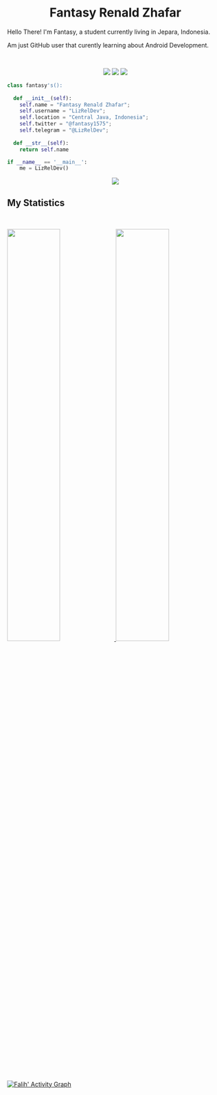 <h1 align="center">
  <b>Fantasy Renald Zhafar</b>
</h1>

Hello There! I'm Fantasy, a student currently living in Jepara, Indonesia.

Am just GitHub user that curently learning about Android Development.

<br>

<p>
<div align="center">
  <img src="https://img.shields.io/badge/-HTML-c58545?style=for-the-badge&logo=html5&logoColor=c58545&labelColor=282828">
  <img src="https://img.shields.io/badge/-CSS-d1a01f?style=for-the-badge&logo=css3&logoColor=d1a01f&labelColor=282828">
  <img src="https://img.shields.io/badge/-Python-98b982?style=for-the-badge&logo=python&logoColor=98b982&labelColor=282828">
</div>
</p>

```python
class fantasy's():
    
  def __init__(self):
    self.name = "Fantasy Renald Zhafar";
    self.username = "LizRelDev";
    self.location = "Central Java, Indonesia";
    self.twitter = "@fantasy1575";
    self.telegram = "@LizRelDev";
  
  def __str__(self):
    return self.name

if __name__ == '__main__':
    me = LizRelDev()
```

<div align="center">
  <a href="https://open.spotify.com/user/6s6pbtefezpookh8gwnkko15v">
    <img src="https://readme-spotify-tingz.vercel.app/api/now-playing">
  </a>
</div>

<!--
<div align="center">
  <a href="https://open.spotify.com/user/6s6pbtefezpookh8gwnkko15v">
    <img src="https://spotify-readme-theta-virid.vercel.app/api?scan=true&theme=dark" width="240px">
  </a>
</div>
-->

## My Statistics

<br/>
<p align="left">
  <a href="https://github.com/fantasy1575">
  <img width="49.5%" src="https://github-readme-stats.vercel.app/api?username=fantasy1575&show_icons=true&theme=gruvbox&hide_border=true" />
    <img width="49.5%" src="https://github-readme-streak-stats.herokuapp.com/?user=fantasy1575&theme=gruvbox&hide_border=true" />
  </a>
</p>
<br>

[![Falih' Activity Graph](https://activity-graph.herokuapp.com/graph?username=fantasy1575&custom_title=LizRelDev's%20Contribution%20Graph&theme=gruvbox&bg_color=282828&hide_border=true&line=d1a01f&point=c58545)](https://abhigyantrips.dev)
